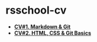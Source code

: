 # rsschool-cv

* [__CV#1. Markdown & Git__](https://Khantsev.github.io/rsschool-cv/cv)
* [__CV#2. HTML, CSS & Git Basics__](https://Khantsev.github.io/rsschool-cv/)
